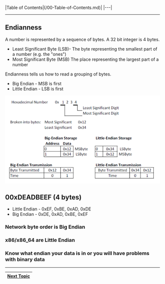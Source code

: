|Table of Contents|(/00-Table-of-Contents.md)|
|---|

---

## Endianness

A number is represented by a sequence of bytes. A 32 bit integer is 4 bytes.

* Least Significant Byte \(LSB\)- The byte representing the smallest part of a number \(e.g. the "ones"\)
* Most Significant Byte \(MSB\) The place representing the largest part of a number

Endianness tells us how to read a grouping of bytes.

* Big Endian - MSB is first
* Little Endian - LSB is first

![](/assets/Endianness_example.png)

## **00xDEADBEEF \(4 bytes\)**

* Little Endian - 0xEF, 0xBE, 0xAD, 0xDE
* Big Endian - 0xDE, 0xAD, 0xBE, 0xEF

### Network byte order is Big Endian

### x86/x86\_64 are Little Endian

### Know what endian your data is in or you will have problems with binary data

---

|[Next Topic](/02-intro-to-networking/rfcs-pydocs-man-pages/README.md)|
|---|
